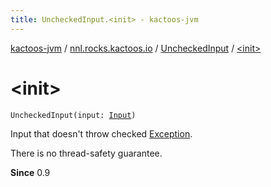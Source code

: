 ```yaml
---
title: UncheckedInput.<init> - kactoos-jvm
---
```


[kactoos-jvm](../../index.html) / [nnl.rocks.kactoos.io](../index.html) / [UncheckedInput](index.html) / [&lt;init&gt;](./-init-.html)

# &lt;init&gt;

`UncheckedInput(input: `[`Input`](../../nnl.rocks.kactoos/-input/index.html)`)`

Input that doesn't throw checked [Exception](https://kotlinlang.org/api/latest/jvm/stdlib/kotlin/-exception/index.html).

There is no thread-safety guarantee.

**Since**
0.9

